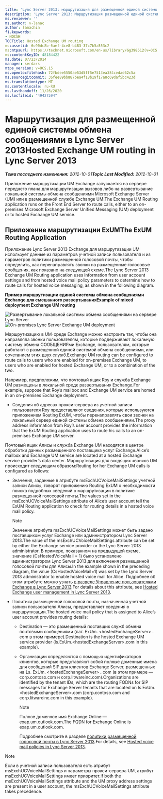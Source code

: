 ```yaml
---
title: 'Lync Server 2013: маршрутизация для размещенной единой системы обмена сообщениями'
description: 'Lync Server 2013: Маршрутизация размещенной единой системы обмена сообщениями в UM.'
ms.reviewer: ''
ms.author: v-lanac
author: lanachin
f1.keywords:
- NOCSH
TOCTitle: Hosted Exchange UM routing
ms:assetid: 6c90dc8b-6aef-4ce8-b483-37c7b5a553c2
ms:mtpsurl: https://technet.microsoft.com/en-us/library/Gg398512(v=OCS.15)
ms:contentKeyID: 48184422
ms.date: 07/23/2014
manager: serdars
mtps_version: v=OCS.15
ms.openlocfilehash: 72fbdee5550ae53d5ff5e7513ea384cedad62c5a
ms.sourcegitcommit: 36fee89bb887bea4f18b19f17a8c69daf5bc423d
ms.translationtype: MT
ms.contentlocale: ru-RU
ms.lasthandoff: 11/26/2020
ms.locfileid: "49427594"
---
```

# <a name="hosted-exchange-um-routing-in-lync-server-2013"></a><span data-ttu-id="882aa-103">Маршрутизация для размещенной единой системы обмена сообщениями в Lync Server 2013</span><span class="sxs-lookup"><span data-stu-id="882aa-103">Hosted Exchange UM routing in Lync Server 2013</span></span>

<div data-xmlns="http://www.w3.org/1999/xhtml">

<div class="topic" data-xmlns="http://www.w3.org/1999/xhtml" data-msxsl="urn:schemas-microsoft-com:xslt" data-cs="https://msdn.microsoft.com/">

<div data-asp="https://msdn2.microsoft.com/asp">



</div>

<div id="mainSection">

<div id="mainBody"><span data-ttu-id="882aa-104">

<span> </span></span><span class="sxs-lookup"><span data-stu-id="882aa-104">

<span> </span></span></span>

<span data-ttu-id="882aa-105">_**Тема последнего изменения:** 2012-10-01_</span><span class="sxs-lookup"><span data-stu-id="882aa-105">_**Topic Last Modified:** 2012-10-01_</span></span>

<span data-ttu-id="882aa-106">Приложение маршрутизации UM Exchange запускается на сервере переднего плана для маршрутизации вызовов либо на развертывание локальной системы обмена сообщениями Microsoft Exchange Server (UM) или в размещенной службе Exchange UM.</span><span class="sxs-lookup"><span data-stu-id="882aa-106">The Exchange UM Routing application runs on the Front End Server to route calls, either to an on-premises Microsoft Exchange Server Unified Messaging (UM) deployment or to hosted Exchange UM service.</span></span>

<div>

## <a name="the-exum-routing-application"></a><span data-ttu-id="882aa-107">Приложение маршрутизации ExUM</span><span class="sxs-lookup"><span data-stu-id="882aa-107">The ExUM Routing Application</span></span>

<span data-ttu-id="882aa-108">Приложение Lync Server 2013 Exchange для маршрутизации UM использует данные из параметров учетной записи пользователя и из параметров политики размещенной голосовой почты, чтобы определить, как перенаправлять звонки на размещенные голосовые сообщения, как показано на следующей схеме.</span><span class="sxs-lookup"><span data-stu-id="882aa-108">The Lync Server 2013 Exchange UM Routing application uses information from user account settings and from hosted voice mail policy parameters to determine how to route calls for hosted voice messaging, as shown in the following diagram.</span></span>

<span data-ttu-id="882aa-109">**Пример маршрутизации единой системы обмена сообщениями Exchange для смешанного развертывания**</span><span class="sxs-lookup"><span data-stu-id="882aa-109">**Example of mixed deployment Exchange UM routing**</span></span>

<span data-ttu-id="882aa-110">![Развертывание локальной системы обмена сообщениями на сервере Lync Server](images/Gg398512.75258286-1f23-487b-bf46-d8538e7d540e(OCS.15).jpg "Развертывание локальной системы обмена сообщениями на сервере Lync Server")</span><span class="sxs-lookup"><span data-stu-id="882aa-110">![On-premises Lync Server Exchange UM deployment](images/Gg398512.75258286-1f23-487b-bf46-d8538e7d540e(OCS.15).jpg "On-premises Lync Server Exchange UM deployment")</span></span>

<span data-ttu-id="882aa-111">Маршрутизацию в UM-среде Exchange можно настроить так, чтобы она направляла звонки пользователям, которые поддерживают локальную систему обмена СООБЩЕНИЯми Exchange, пользователям, которые работают с размещенной единой системой обмена сообщениями, или сочетанием этих двух служб.</span><span class="sxs-lookup"><span data-stu-id="882aa-111">Exchange UM routing can be configured to route calls to users who are enabled for on-premises Exchange UM, to users who are enabled for hosted Exchange UM, or to a combination of the two.</span></span>

<span data-ttu-id="882aa-112">Например, предположим, что почтовый ящик Roy и служба Exchange UM размещены в локальной среде развертывания Exchange.</span><span class="sxs-lookup"><span data-stu-id="882aa-112">For example, suppose that Roy’s mailbox and Exchange UM service are homed in an on-premises Exchange deployment.</span></span>

  - <span data-ttu-id="882aa-113">Сведения об адресах прокси-сервера из учетной записи пользователя Roy предоставляют сведения, которые используются приложением Routing ExUM, чтобы перенаправлять свои звонки на локальный сервер единой системы обмена сообщениями.</span><span class="sxs-lookup"><span data-stu-id="882aa-113">The proxy address information from Roy’s user account provides the information that the ExUM Routing application uses to route his calls to an on-premises Exchange UM server.</span></span>

<span data-ttu-id="882aa-114">Почтовый ящик Алисы и служба Exchange UM находятся в центре обработки данных размещенного поставщика услуг Exchange.</span><span class="sxs-lookup"><span data-stu-id="882aa-114">Alice’s mailbox and Exchange UM service are located at a hosted Exchange service provider’s data center.</span></span> <span data-ttu-id="882aa-115">Маршрутизация для входящих звонков UM происходит следующим образом:</span><span class="sxs-lookup"><span data-stu-id="882aa-115">Routing for her Exchange UM calls is configured as follows:</span></span>

  - <span data-ttu-id="882aa-116">Значения, заданные в атрибуте msExchUCVoiceMailSettings учетной записи Алисы, говорят приложению Routing ExUM о необходимости поиска подробных сведений о маршрутизации в политике размещенной голосовой почты.</span><span class="sxs-lookup"><span data-stu-id="882aa-116">The values set in the msExchUCVoiceMailSettings attribute of Alice’s user account tell the ExUM Routing application to check for routing details in a hosted voice mail policy.</span></span>
    
    <div>
    

    > [!NOTE]  
    > <span data-ttu-id="882aa-117">Значение атрибута msExchUCVoiceMailSettings может быть задано поставщиком услуг Exchange или администратором Lync Server 2013.</span><span class="sxs-lookup"><span data-stu-id="882aa-117">The value of the msExchUCVoiceMailSettings attribute can be set by either the Exchange service provider or the Lync Server 2013 administrator.</span></span> <span data-ttu-id="882aa-118">В примере, показанном на предыдущей схеме, значение (CsHostedVoiceMail = 1) было установлено администратором Lync Server 2013 для включения размещенной голосовой почты для Алисы.</span><span class="sxs-lookup"><span data-stu-id="882aa-118">In the example shown in the preceding diagram, the value (CsHostedVoiceMail=1) was set by the Lync Server 2013 administrator to enable hosted voice mail for Alice.</span></span> <span data-ttu-id="882aa-119">Подробнее об этом атрибуте можно узнать <A href="lync-server-2013-hosted-exchange-user-management.md">в разделе Управление пользователями Exchange в Lync Server 2013</A>.</span><span class="sxs-lookup"><span data-stu-id="882aa-119">For details about this attribute, see <A href="lync-server-2013-hosted-exchange-user-management.md">Hosted Exchange user management in Lync Server 2013</A>.</span></span>

    
    </div>

  - <span data-ttu-id="882aa-120">Политика размещенной голосовой почты, назначенная учетной записи пользователя Алисы, предоставляет сведения о маршрутизации.</span><span class="sxs-lookup"><span data-stu-id="882aa-120">The hosted voice mail policy that is assigned to Alice’s user account provides routing details:</span></span>
    
      - <span data-ttu-id="882aa-121">Destination — это размещенный поставщик служб обмена почтовыми сообщениями (лат. ExUm. \<hostedExchangeServer\> . com в этом примере).</span><span class="sxs-lookup"><span data-stu-id="882aa-121">Destination is the hosted Exchange UM service provider (ls.ExUm.\<hostedExchangeServer\>.com in this example).</span></span>
    
      - <span data-ttu-id="882aa-122">Организации определяются с помощью идентификаторов клиентов, которые представляют собой полные доменные имена для сообщений SIP для клиентов Exchange Server, размещенных на Ls. ExUm. \<hostedExchangeServer\> . com (в этом примере — corp.contoso.com и corp.litwareinc.com).</span><span class="sxs-lookup"><span data-stu-id="882aa-122">Organizations are identified by the tenant IDs, which are the routing FQDNs for SIP messages for Exchange Server tenants that are located on ls.ExUm.\<hostedExchangeServer\>.com (corp.contoso.com and corp.litwareinc.com in this example).</span></span>
        
        <div>
        

        > [!NOTE]  
        > <span data-ttu-id="882aa-123">Полное доменное имя Exchange Online — exap.um.outlook.com.</span><span class="sxs-lookup"><span data-stu-id="882aa-123">The FQDN for Exchange Online is exap.um.outlook.com.</span></span>

        
        </div>
        
        <span data-ttu-id="882aa-124">Подробнее смотрите в разделе [политики размещенной голосовой почты в Lync Server 2013](lync-server-2013-hosted-voice-mail-policies.md).</span><span class="sxs-lookup"><span data-stu-id="882aa-124">For details, see [Hosted voice mail policies in Lync Server 2013](lync-server-2013-hosted-voice-mail-policies.md).</span></span>

<div>


> [!NOTE]  
> <span data-ttu-id="882aa-125">Если в учетной записи пользователя есть атрибут msExchUCVoiceMailSettings и параметры прокси-сервера UM, атрибут msExchUCVoiceMailSettings имеет приоритет.</span><span class="sxs-lookup"><span data-stu-id="882aa-125">If both the msExchUCVoiceMailSettings attribute and the UM proxy address settings are present in a user account, the msExchUCVoiceMailSettings attribute takes precedence.</span></span>



<span data-ttu-id="882aa-126"></div>

</div>

</div>

<span> </span>

</div>

</div>

</span><span class="sxs-lookup"><span data-stu-id="882aa-126"></div>

</div>

</div>

<span> </span>

</div>

</div>

</span></span></div>


